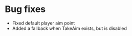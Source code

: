 # Bug fixes
* Fixed default player aim point 
* Added a fallback when TakeAim exists, but is disabled